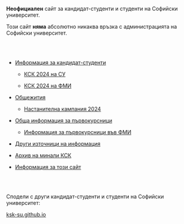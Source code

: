 **Неофициален** сайт за кандидат-студенти и студенти на Софийски университет.

Този сайт **няма** абсолютно никаква връзка с администрацията на Софийски университет.

<br><br>

- [Информация за кандидат-студенти](https://ksk-su.github.io/ksk)

  - [КСК 2024 на СУ](https://ksk-su.github.io/ksk-su)

  - [КСК 2024 на ФМИ](https://ksk-su.github.io/ksk-fmi)

- [Общежития](https://ksk-su.github.io/dom)

  - [Настанителна кампания 2024](https://ksk-su.github.io/dom-nov)

- [Обща информация за първокурсници](https://ksk-su.github.io/su)

  - [Информация за първокурсници във ФМИ](https://ksk-su.github.io/fmi)

- [Други източници на информация](https://ksk-su.github.io/drugi)

- [Архив на минали КСК](https://ksk-su.github.io/arhiv)

- [Информация за този сайт](https://ksk-su.github.io/info)

<br><br>

Сподели с други кандидат-студенти и студенти на Софийски университет:

[ksk-su.github.io](https://ksk-su.github.io)
